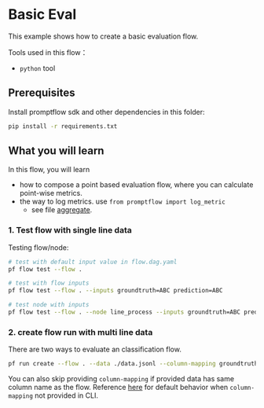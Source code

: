 # Basic Eval
This example shows how to create a basic evaluation flow. 

Tools used in this flow：
- `python` tool

## Prerequisites

Install promptflow sdk and other dependencies in this folder:
```bash
pip install -r requirements.txt
```

## What you will learn

In this flow, you will learn
- how to compose a point based evaluation flow, where you can calculate point-wise metrics.
- the way to log metrics. use `from promptflow import log_metric`
    - see file [aggregate](aggregate.py).

### 1. Test flow with single line data

Testing flow/node:
```bash
# test with default input value in flow.dag.yaml
pf flow test --flow .

# test with flow inputs
pf flow test --flow . --inputs groundtruth=ABC prediction=ABC

# test node with inputs
pf flow test --flow . --node line_process --inputs groundtruth=ABC prediction=ABC
```

### 2. create flow run with multi line data
There are two ways to evaluate an classification flow.

```bash
pf run create --flow . --data ./data.jsonl --column-mapping groundtruth='${data.groundtruth}' prediction='${data.prediction}' --stream
```

You can also skip providing `column-mapping` if provided data has same column name as the flow.
Reference [here](https://aka.ms/pf/column-mapping) for default behavior when `column-mapping` not provided in CLI.
